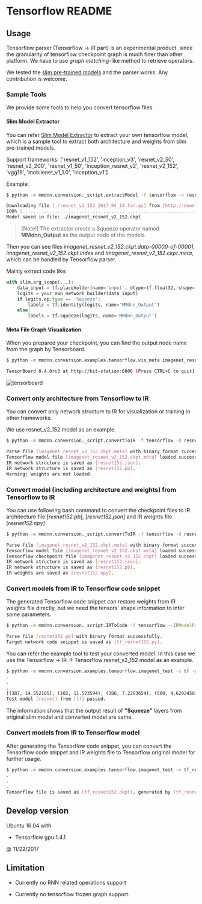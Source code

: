 # Tensorflow README

## Usage

Tensorflow parser (Tensorflow -> IR part) is an experimental product, since the granularity of tensorflow checkpoint graph is much finer than other platform. We have to use *graph matching*-like method to retrieve operators.

We tested the [slim pre-trained models](https://github.com/tensorflow/models/tree/master/research/slim) and the parser works. Any contribution is welcome.

### Sample Tools

We provide some tools to help you convert tensorflow files.

#### Slim Model Extractor

You can refer [Slim Model Extractor](https://github.com/Microsoft/MMdnn/blob/master/mmdnn/conversion/examples/tensorflow/extractor.py) to extract your own tensorflow model, which is a sample tool to extract both architecture and weights from slim pre-trained models.

Support frameworks: ['resnet_v1_152', 'inception_v3', 'resnet_v2_50', 'resnet_v2_200', 'resnet_v1_50', 'inception_resnet_v2', 'resnet_v2_152', 'vgg19', 'mobilenet_v1_1.0', 'inception_v1']

Example:

```bash
$ python -m mmdnn.conversion._script.extractModel -f tensorflow -n resnet_v2_152

Downloading file [./resnet_v2_152_2017_04_14.tar.gz] from [http://download.tensorflow.org/models/resnet_v2_152_2017_04_14.tar.gz]
100% [......................................................................] 675629399 / 675629399
Model saved in file: ./imagenet_resnet_v2_152.ckpt
```

> [Note!] The extractor create a Squeeze operator named **MMdnn_Output** as the output node of the models.

Then you can see files *imagenet_resnet_v2_152.ckpt.data-00000-of-00001*, *imagenet_resnet_v2_152.ckpt.index* and *imagenet_resnet_v2_152.ckpt.meta*, which can be handled by Tensorflow parser.


Mainly extract code like:

```python
with slim.arg_scope(...):
    data_input = tf.placeholder(name='input', dtype=tf.float32, shape=[...])
    logits = your_own_network_builder(data_input)
    if logits.op.type == 'Squeeze':
        labels = tf.identity(logits, name='MMdnn_Output')
    else:
        labels = tf.squeeze(logits, name='MMdnn_Output')
```

#### Meta File Graph Visualization

When you prepared your checkpoint, you can find the output node name from the graph by Tensorboard.

```bash
$ python -m mmdnn.conversion.examples.tensorflow.vis_meta imagenet_resnet_v2_152.ckpt.meta ./logs/

TensorBoard 0.4.0rc3 at http://kit-station:6006 (Press CTRL+C to quit)
```

![tensorboard](https://nxtb0g.dm2304.livefilestore.com/y4mSQWnEhuXOj67Bsv-nFS7kocOD0JmGRFJsUIrZCDRfO6CIP1-wUBana8wydOM3ZHgoVe_wR_KXq_hX6sCg_D_6H93F3oQMUjfu_VjbYswl_dX2mBolqts1zG9_eA483i_BokvfQknb9JQYvOwcwJvrPVH9GI2L_0GJoxJpYGw0kFDxmzICwjc-j_wHKwdiZUyS32CBCVBS67qZlTgFuPiHA?width=1024&height=676&cropmode=none)

### Convert only architecture from Tensorflow to IR

You can convert only network structure to IR for visualization or training in other frameworks.

We use resnet_v2_152 model as an example.

```bash
$ python -m mmdnn.conversion._script.convertToIR -f tensorflow -d resnet152 -n imagenet_resnet_v2_152.ckpt.meta --dstNodeName MMdnn_Output

Parse file [imagenet_resnet_v2_152.ckpt.meta] with binary format successfully.
Tensorflow model file [imagenet_resnet_v2_152.ckpt.meta] loaded successfully.
IR network structure is saved as [resnet152.json].
IR network structure is saved as [resnet152.pb].
Warning: weights are not loaded.
```

### Convert model (including architecture and weights) from Tensorflow to IR

You can use following bash command to convert the checkpoint files to IR architecture file [*resnet152.pb*], [*resnet152.json*] and IR weights file [*resnet152.npy*]

```bash
$ python -m mmdnn.conversion._script.convertToIR -f tensorflow -d resnet152 -n imagenet_resnet_v2_152.ckpt.meta -w imagenet_resnet_v2_152.ckpt  --dstNodeName MMdnn_Output

Parse file [imagenet_resnet_v2_152.ckpt.meta] with binary format successfully.
Tensorflow model file [imagenet_resnet_v2_152.ckpt.meta] loaded successfully.
Tensorflow checkpoint file [imagenet_resnet_v2_152.ckpt] loaded successfully. [816] variables loaded.
IR network structure is saved as [resnet152.json].
IR network structure is saved as [resnet152.pb].
IR weights are saved as [resnet152.npy].
```

### Convert models from IR to Tensorflow code snippet

The generated Tensorflow code snippet can restore weights from IR weights file directly, but we need the tensors' shape information to infer some parameters.

```bash
$ python -m mmdnn.conversion._script.IRToCode -f tensorflow --IRModelPath resnet152.pb --IRWeightPath resnet152.npy --dstModelPath tf_resnet152.py

Parse file [resnet152.pb] with binary format successfully.
Target network code snippet is saved as [tf_resnet152.py].
```

You can refer the example tool to test your converted model. In this case we use the Tensorflow -> IR -> Tensorflow resnet_v2_152 model as an example.

```bash
$ python -m mmdnn.conversion.examples.tensorflow.imagenet_test -s tf -p resnet -n tf_resnet152 -w resnet152.npy
.
.
.
[(387, 14.552185), (102, 11.523594), (386, 7.2283654), (500, 4.6292458), (899, 2.8113561)]
Test model [resnet] from [tf] passed.
```

The information shows that the output result of **"Squeeze"** layers from original slim model and converted model are same.

### Convert models from IR to Tensorflow model

After generating the Tensorflow code snippet, you can convert the Tensorflow code snippet and IR weights file to Tensorflow original model for further usage.

```bash
$ python -m mmdnn.conversion.examples.tensorflow.imagenet_test -n tf_resnet152.py -w resnet152.npy --dump tf_resnet152.ckpt
.
.
.
Tensorflow file is saved as [tf_resnet152.ckpt], generated by [tf_resnet152.py] and [resnet152.npy].
```

## Develop version

Ubuntu 16.04 with

- Tensorflow gpu 1.4.1

@ 11/22/2017

## Limitation

- Currently no RNN related operations support

- Currently no tensorflow frozen graph support.